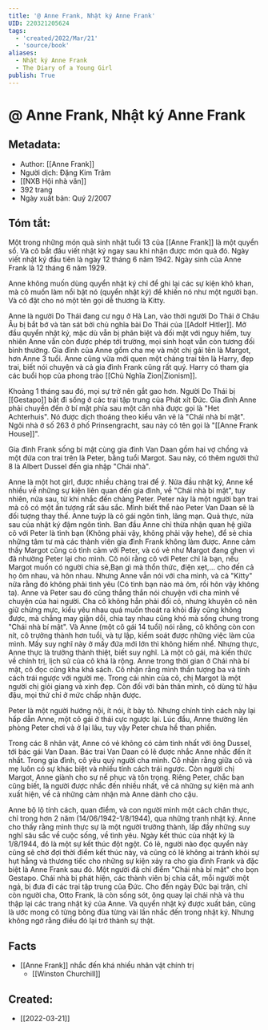 ```yaml
---
title: '@ Anne Frank, Nhật ký Anne Frank'
UID: 220321205624
tags:
  - 'created/2022/Mar/21'
  - 'source/book'
aliases:
  - Nhật ký Anne Frank
  - The Diary of a Young Girl
publish: True
---
```

# @ Anne Frank, Nhật ký Anne Frank

## Metadata:
- Author: [[Anne Frank]]
- Người dịch: Đặng Kim Trâm
- [[NXB Hội nhà văn]]
- 392 trang
- Ngày xuất bản: Quý 2/2007

## Tóm tắt:
Một trong những món quà sinh nhật tuổi 13 của [[Anne Frank]] là một quyển sổ. Và cô bắt đầu viết nhật ký ngay sau khi nhận được món quà đó. Ngày viết nhật ký đầu tiên là ngày 12 tháng  6 năm 1942. Ngày sinh của Anne Frank là 12 tháng 6 năm 1929.

Anne không muốn dùng quyển nhật ký chỉ để ghi lại các sự kiện khô khan, mà cô muốn làm nổi bật nó (quyển nhật ký) để khiến nó như một người bạn. Và cô đặt cho nó một tên gọi dễ thương là Kitty.

Anne là người Do Thái đang cư ngụ ở Hà Lan, vào thời người Do Thái ở Châu Âu bị bắt bớ và tàn sát bởi chủ nghĩa bài Do Thái của [[Adolf Hitler]]. Mở đầu quyển nhật ký, mặc dù vẫn bị phân biệt và đối mặt với nguy hiểm, tuy nhiên Anne vẫn còn được phép tới trường, mọi sinh hoạt vẫn còn tương đối bình thường. Gia đình của Anne gồm cha mẹ và một chị gái tên là Margot, hơn Anne 3 tuổi. Anne cũng vừa mới quen một chàng trai tên là Harry, đẹp trai, biết nói chuyện và cả gia đình Frank cũng rất quý. Harry có tham gia các buổi họp của phong trào [[Chủ Nghĩa Zion|Zionism]].

Khoảng 1 tháng sau đó, mọi sự trở nên gắt gao hơn. Người Do Thái bị [[Gestapo]] bắt đi sống ở các trại tập trung của Phát xít Đức. Gia đình Anne phải chuyển đến ở bí mật phía sau một căn nhà được gọi là "Het Achterhuis". Nó được dịch thoáng theo kiểu văn vẻ là "Chái nhà bí mật". Ngôi nhà ở số 263 ở phố Prinsengracht, sau này có tên gọi là "[[Anne Frank House]]". 

Gia đình Frank sống bí mật cùng gia đinh Van Daan gồm hai vợ chồng và một đứa con trai trên là Peter, bằng tuổi Margot. Sau này, có thêm người thứ 8 là Albert Dussel đến gia nhập "Chái nhà".

Anne là một hot girl, được nhiều chàng trai để ý. Nửa đầu nhật ký, Anne kể nhiều về những sự kiện liên quan đến gia đình, về "Chái nhà bí mật", tuy nhiên, nửa sau, từ khi nhắc đến chàng Peter. Peter này là một người bạn trai mà cô có một ấn tượng rất sâu sắc. Mình biết thể nào Peter Van Daan sẽ là đối tượng thay thế. Anne tuýp là cô gái ngôn tình, lãng mạn. Quả thực, nửa sau của nhật ký đậm ngôn tình. Ban đầu Anne chỉ thừa nhận quan hệ giữa cô với Peter  là tình bạn (Không phải vậy, không phải vậy hehe), để sẻ chia những tâm tư mà các thành viên gia đình Frank không làm được. Anne cảm thấy Margot cũng có tình cảm với Peter, và có vẻ như Margot đang ghen vì đã nhường Peter lại cho mình. Cô nói rằng cô với Peter chỉ là bạn, nếu Margot muốn có người chia sẻ,Bạn gì mà thổn thức, điện xẹt,... cho đến cả họ ôm nhau, và hôn nhau. Nhưng Anne vẫn nói với cha mình, và cả "Kitty" nữa rằng đó không phải tình yêu (Có tình bạn nào mà ôm, rồi hôn vậy không ta). Anne và Peter sau đó cũng thẳng thắn nói chuyện với cha mình về chuyện của hai người. Cha cô không hẳn phải đối cô, nhưng khuyên cô nên giữ chừng mực, kiểu yêu nhau quá muốn thoát ra khỏi đây cũng không được, mà chẳng may giận dỗi, chia tay nhau cũng khó mà sống chung trong "Chái nhà bí mật". Và Anne (một cô gái 14 tuổi) nói rằng, cô không còn con nít, cô trưởng thành hơn tuổi, và tự lập, kiểm soát được những việc làm của mình. Mấy suy nghĩ này ở mấy đứa mới lớn thì không hiếm nhể. Nhưng thực, Anne thực là trưởng thành thiệt, biết suy nghĩ. Là một cô gái, mà kiến thức về chính trị, lịch sử của cô khá là rộng. Anne trong thời gian ở Chái nhà bí mật, cô đọc cũng kha khá sách. Cô nhận rằng mình thần tượng ba và tính cách trái ngược với người mẹ. Trong cái nhìn của cô, chị Margot là một người chị giỏi giang và xinh đẹp. Còn đối với bản thân mình, cô dùng từ hậu đậu, mọi thứ chỉ ở mức chấp nhận được.

Peter là một người hướng nội, ít nói, ít bày tỏ. Nhưng chính tính cách này lại hấp dẫn Anne, một cô gái ở thái cực ngược lại. Lúc đầu, Anne thường lên phòng Peter chơi và ở lại lâu, tuy vậy Peter chưa hề than phiền.

Trong các 8 nhân vật, Anne có vẻ không có cảm tình nhất với ông Dussel, tới bác gái Van Daan. Bác trai Van Daan có lẽ được nhắc Anne nhắc đến ít nhất. Trong gia đình, cô yêu quý người cha mình. Cô nhận rằng giữa cô và mẹ luôn có sự khác biệt và nhiều tính cách trái ngược. Còn người chị Margot, Anne giành cho sự nể phục và tôn trọng. Riêng Peter, chắc bạn cũng biết, là người được nhắc đến nhiều nhất, về cả những sự kiện mà anh xuất hiện, về cả những cảm nhận mà Anne dành cho cậu.

 Anne bộ lộ tính cách, quan điểm, và con người mình một cách chân thực, chỉ trong hơn 2 năm (14/06/1942-1/8/1944), qua những tranh nhật ký. Anne cho thấy rằng mình thực sự là một người trưởng thành, lấp đầy những suy nghĩ sâu sắc về cuộc sống, về tình yêu. Ngày kết thúc của nhật ký là 1/8/1944, đó là một sự kết thúc đột ngột. Có lẽ, người nào đọc quyển này cũng sẽ chờ đợi thời điểm kết thúc này, và cũng có lẽ không ai tránh khỏi sự hụt hẫng và thương tiếc cho những sự kiện xảy ra cho gia đình Frank và đặc biệt là Anne Frank sau đó. Một người đã chỉ điểm "Chái nhà bí mật" cho bọn Gestapo. Chái nhà bị phát hiện, các thành viên bị chia cắt, mỗi người một ngả, bị đưa đi các trại tập trung của Đức. Cho đến ngày Đức bại trận, chỉ còn người cha, Otto Frank, là còn sống sót, ông quay lại chái nhà và thu thập lại các trang nhật ký của Anne. Và quyển nhật ký được xuất bản, cũng là ước mong cô từng bông đùa từng vài lần nhắc đến trong nhật ký. Nhưng không ngờ rằng điều đó lại trở thành sự thật.

## Facts
- [[Anne Frank]] nhắc đến khá nhiều nhân vật chính trị
	- [[Winston Churchill]]

	
## Created:
- [[2022-03-21]]

